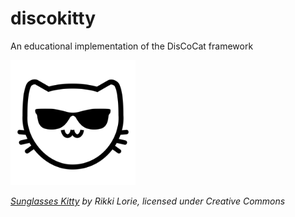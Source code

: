 # discokitty
An educational implementation of the DisCoCat framework

<img src="https://raw.githubusercontent.com/mroman42/discokitty/master/logo.png" width="200">

*[Sunglasses Kitty](https://thenounproject.com/Gilleas/collection/kitty-emoticons/?i=359412#) by Rikki Lorie, licensed under Creative Commons*
